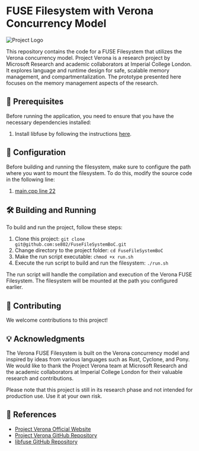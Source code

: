 # FUSE Filesystem with Verona Concurrency Model

![Project Logo](path/to/logo.png)

This repository contains the code for a FUSE Filesystem that utilizes the Verona concurrency model. Project Verona is a research project by Microsoft Research and academic collaborators at Imperial College London. It explores language and runtime design for safe, scalable memory management, and compartmentalization. The prototype presented here focuses on the memory management aspects of the research.

## :rocket: Prerequisites

Before running the application, you need to ensure that you have the necessary dependencies installed:

1. Install libfuse by following the instructions [here](https://github.com/se802/verona-rt/blob/102e3b37d4361bf08449c42b67a14cf14d9cacc7/docs/building.md).

## :wrench: Configuration

Before building and running the filesystem, make sure to configure the path where you want to mount the filesystem. To do this, modify the source code in the following line:

1. [main.cpp line 22](https://github.com/se802/FuseFileSystemBoC/blob/a62a67be9356947cba7b7ccc803b6818f2a2131b/main.cpp#L22)

## :hammer_and_wrench: Building and Running

To build and run the project, follow these steps:

1. Clone this project: `git clone git@github.com:se802/FuseFileSystemBoC.git`
2. Change directory to the project folder: `cd FuseFileSystemBoC`
3. Make the run script executable: `chmod +x run.sh`
4. Execute the run script to build and run the filesystem: `./run.sh`

The run script will handle the compilation and execution of the Verona FUSE Filesystem. The filesystem will be mounted at the path you configured earlier.

## :muscle: Contributing

We welcome contributions to this project!



## :bulb: Acknowledgments

The Verona FUSE Filesystem is built on the Verona concurrency model and inspired by ideas from various languages such as Rust, Cyclone, and Pony. We would like to thank the Project Verona team at Microsoft Research and the academic collaborators at Imperial College London for their valuable research and contributions.

Please note that this project is still in its research phase and not intended for production use. Use it at your own risk.



## :blue_book: References

- [Project Verona Official Website](https://www.microsoft.com/research/project/project-verona/)
- [Project Verona GitHub Repository](https://github.com/microsoft/verona)
- [libfuse GitHub Repository](https://github.com/libfuse/libfuse)
